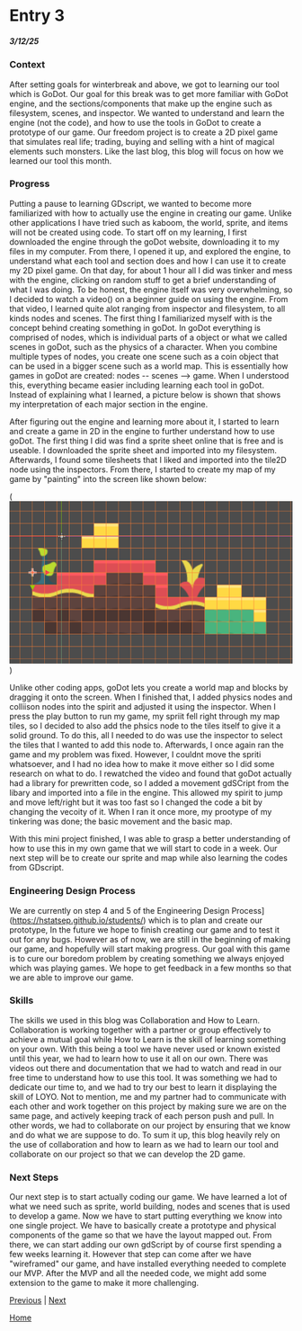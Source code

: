 # Entry 3
##### 3/12/25

### Context

After setting goals for winterbreak and above, we got to learning our tool which is GoDot. Our goal for this break was to get more familiar with GoDot engine, and the sections/components that make up the engine such as filesystem, scenes, and inspector. We wanted to understand and learn the engine (not the code), and how to use the tools in GoDot to create a prototype of our game. Our freedom project is to create a 2D pixel game that simulates real life; trading, buying and selling with a hint of magical elements such monsters. Like the last blog, this blog will focus on how we learned our tool this month. 

### Progress

Putting a pause to learning GDscript, we wanted to become more familiarized with how to actually use the engine in creating our game. Unlike other applications I have tried such as kaboom, the world, sprite, and items will not be created using code. To start off on my learning, I first downloaded the engine through the goDot website, downloading it to my files in my computer. From there, I opened it up, and explored the engine, to understand what each tool and section does and how I can use it to create my 2D pixel game. On that day, for about 1 hour all I did was tinker and mess with the engine, clicking on random stuff to get a brief understanding of what I was doing. To be honest, the engine itself was very overwhelming, so I decided to watch a video() on a beginner guide on using the engine. From that video, I learned quite alot ranging from inspector and filesystem, to all kinds nodes and scenes. The first thing I familiarized myself with is the concept behind creating something in goDot. In goDot everything is comprised of nodes, which is individual parts of a object or what we called scenes in goDot, such as the physics of a character. When you combine multiple types of nodes, you create one scene such as a coin object that can be used in a bigger scene such as a world map. This is essentially how games in goDot are created: nodes -- scenes --> game. When I understood this, everything became easier including learning each tool in goDot. Instead of explaining what I learned, a picture below is shown that shows my interpretation of each major section in the engine. 


After figuring out the engine and learning more about it, I started to learn and create a game in 2D in the engine to further understand how to use goDot. The first thing I did was find a sprite sheet online that is free and is useable. I downloaded the sprite sheet and imported into my filesystem. Afterwards, I found some tilesheets that I liked and imported into the tile2D node using the inspectors. From there, I started to create my map of my game by "painting" into the screen like shown below:

(![alt text](../GoDotMap2.png))



Unlike other coding apps, goDot lets you create a world map and blocks by dragging it onto the screen. When I finished that, I added physics nodes and colliison nodes into the spirit and adjusted it using the inspector. When I press the play button to run my game, my spriit fell right through my map tiles, so I decided to also add the phsics node to the tiles itself to give it a solid ground. To do this, all I needed to do was use the inspector to select the tiles that I wanted to add this node to. Afterwards, I once again ran the game and my problem was fixed. However, I couldnt move the spriti whatsoever, and I had no idea how to make it move either so I did some research on what to do. I rewatched the video and found that goDot actually had a library for prewritten code, so I added a movement gdSCript from the libary and imported into a file in the engine. This allowed my spirit to jump and move left/right but it was too fast so I changed the code a bit by changing the vecoity of it. When I ran it once more, my prootype of my tinkering was done; the basic movement and the basic map. 






With this mini project finished, I was able to grasp a better understanding of how to use this in my own game that we will start to code in a week. Our next step will be to create our sprite  and map while also learning the codes from GDscript. 



### Engineering Design Process

We are currently on step 4 and 5 of the Engineering Design Process](https://hstatsep.github.io/students/) which is to plan and create our prototype, In the future we hope to finish creating our game and to test it out for any bugs. However as of now, we are still in the beginning of making our game, and hopefully will start making progress. Our goal with this game is to cure our boredom problem by creating something we always enjoyed which was playing games. We hope to get feedback in a few months so that we are able to improve our game.

### Skills

The skills we used in this blog was Collaboration and How to Learn. Collaboration is working together with a partner or group effectively to achieve a mutual goal while How to Learn is the skill of learning something on your own. With this being a tool we have never used or known existed until this year, we had to learn how to use it all on our own. There was videos out there and documentation that we had to watch and read in our free time to understand how to use this tool. It was something we had to dedicate our time to, and we had to try our best to learn it displaying the skill of LOYO. Not to mention, me and my partner had to communicate with each other and work together on this project by making sure we are on the same page, and actively keeping track of each person push and pull. In other words, we had to collaborate on our project by ensuring that we know and do what we are suppose to do. To sum it up, this blog heavily rely on the use of collaboration and how to learn as we had to learn our tool and collaborate on our project so that we can develop the 2D game. 

### Next Steps

Our next step is to start actually coding our game. We have learned a lot of what we need such as sprite, world building, nodes and scenes that is used to develop a game. Now we have to start putting everything we know into one single project. We have to basically create a prototype and physical components of the game so that we have the layout mapped out. From there, we can start adding our own gdScript by of course first spending a few weeks learning it. However that step can come after we have "wireframed" our game, and have installed everything needed to complete our MVP. After the MVP and all the needed code, we might add some extension to the game to make it more challenging. 


[Previous](entry02.md) | [Next](entry04.md)

[Home](../README.md)
